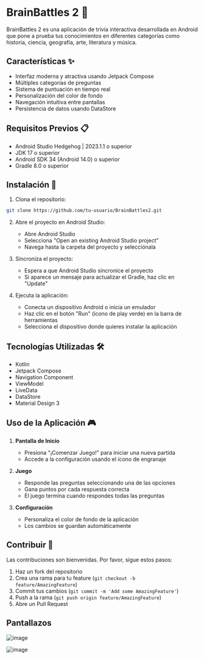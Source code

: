 # BrainBattles 2 🧠

BrainBattles 2 es una aplicación de trivia interactiva desarrollada en Android que pone a prueba tus conocimientos en diferentes categorías como historia, ciencia, geografía, arte, literatura y música.

## Características ✨

- Interfaz moderna y atractiva usando Jetpack Compose
- Múltiples categorías de preguntas
- Sistema de puntuación en tiempo real
- Personalización del color de fondo
- Navegación intuitiva entre pantallas
- Persistencia de datos usando DataStore

## Requisitos Previos 📋

- Android Studio Hedgehog | 2023.1.1 o superior
- JDK 17 o superior
- Android SDK 34 (Android 14.0) o superior
- Gradle 8.0 o superior

## Instalación 🚀

1. Clona el repositorio:
```bash
git clone https://github.com/tu-usuario/BrainBattles2.git
```

2. Abre el proyecto en Android Studio:
   - Abre Android Studio
   - Selecciona "Open an existing Android Studio project"
   - Navega hasta la carpeta del proyecto y selecciónala

3. Sincroniza el proyecto:
   - Espera a que Android Studio sincronice el proyecto
   - Si aparece un mensaje para actualizar el Gradle, haz clic en "Update"

4. Ejecuta la aplicación:
   - Conecta un dispositivo Android o inicia un emulador
   - Haz clic en el botón "Run" (ícono de play verde) en la barra de herramientas
   - Selecciona el dispositivo donde quieres instalar la aplicación


## Tecnologías Utilizadas 🛠️

- Kotlin
- Jetpack Compose
- Navigation Component
- ViewModel
- LiveData
- DataStore
- Material Design 3

## Uso de la Aplicación 🎮

1. **Pantalla de Inicio**
   - Presiona "¡Comenzar Juego!" para iniciar una nueva partida
   - Accede a la configuración usando el ícono de engranaje

2. **Juego**
   - Responde las preguntas seleccionando una de las opciones
   - Gana puntos por cada respuesta correcta
   - El juego termina cuando respondes todas las preguntas

3. **Configuración**
   - Personaliza el color de fondo de la aplicación
   - Los cambios se guardan automáticamente

## Contribuir 🤝

Las contribuciones son bienvenidas. Por favor, sigue estos pasos:

1. Haz un fork del repositorio
2. Crea una rama para tu feature (`git checkout -b feature/AmazingFeature`)
3. Commit tus cambios (`git commit -m 'Add some AmazingFeature'`)
4. Push a la rama (`git push origin feature/AmazingFeature`)
5. Abre un Pull Request


## Pantallazos 

![image](https://github.com/user-attachments/assets/2914667e-b9f5-40ac-92ef-971e1c21a98c)

![image](https://github.com/user-attachments/assets/f8c4b2a1-00f3-49b4-8d85-636e27e2f429)




